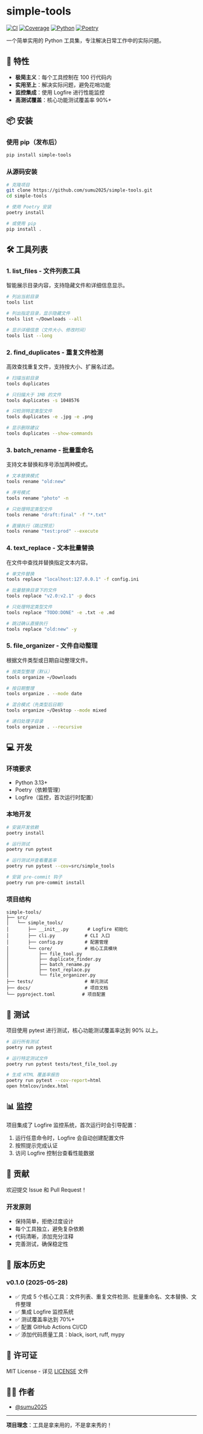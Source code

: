 # simple-tools

[![CI](https://github.com/sumu2025/simple-tools/actions/workflows/ci.yml/badge.svg)](https://github.com/sumu2025/simple-tools/actions/workflows/ci.yml)
[![Coverage](https://img.shields.io/badge/coverage-70%25-yellowgreen)](https://github.com/sumu2025/simple-tools)
[![Python](https://img.shields.io/badge/python-3.13+-blue)](https://www.python.org/downloads/)
[![Poetry](https://img.shields.io/badge/poetry-managed-blueviolet)](https://python-poetry.org/)

一个简单实用的 Python 工具集，专注解决日常工作中的实际问题。

## 🚀 特性

- **极简主义**：每个工具控制在 100 行代码内
- **实用至上**：解决实际问题，避免花哨功能
- **监控集成**：使用 Logfire 进行性能监控
- **高测试覆盖**：核心功能测试覆盖率 90%+

## 📦 安装

### 使用 pip（发布后）
```bash
pip install simple-tools
```

### 从源码安装
```bash
# 克隆项目
git clone https://github.com/sumu2025/simple-tools.git
cd simple-tools

# 使用 Poetry 安装
poetry install

# 或使用 pip
pip install .
```

## 🛠️ 工具列表

### 1. list_files - 文件列表工具
智能展示目录内容，支持隐藏文件和详细信息显示。

```bash
# 列出当前目录
tools list

# 列出指定目录，显示隐藏文件
tools list ~/Downloads --all

# 显示详细信息（文件大小、修改时间）
tools list --long
```

### 2. find_duplicates - 重复文件检测
高效查找重复文件，支持按大小、扩展名过滤。

```bash
# 扫描当前目录
tools duplicates

# 只扫描大于 1MB 的文件
tools duplicates -s 1048576

# 只检测特定类型文件
tools duplicates -e .jpg -e .png

# 显示删除建议
tools duplicates --show-commands
```

### 3. batch_rename - 批量重命名
支持文本替换和序号添加两种模式。

```bash
# 文本替换模式
tools rename "old:new"

# 序号模式
tools rename "photo" -n

# 只处理特定类型文件
tools rename "draft:final" -f "*.txt"

# 直接执行（跳过预览）
tools rename "test:prod" --execute
```

### 4. text_replace - 文本批量替换
在文件中查找并替换指定文本内容。

```bash
# 单文件替换
tools replace "localhost:127.0.0.1" -f config.ini

# 批量替换目录下的文件
tools replace "v2.0:v2.1" -p docs

# 只处理特定类型文件
tools replace "TODO:DONE" -e .txt -e .md

# 跳过确认直接执行
tools replace "old:new" -y
```

### 5. file_organizer - 文件自动整理
根据文件类型或日期自动整理文件。

```bash
# 按类型整理（默认）
tools organize ~/Downloads

# 按日期整理
tools organize . --mode date

# 混合模式（先类型后日期）
tools organize ~/Desktop --mode mixed

# 递归处理子目录
tools organize . --recursive
```

## 💻 开发

### 环境要求
- Python 3.13+
- Poetry（依赖管理）
- Logfire（监控，首次运行时配置）

### 本地开发
```bash
# 安装开发依赖
poetry install

# 运行测试
poetry run pytest

# 运行测试并查看覆盖率
poetry run pytest --cov=src/simple_tools

# 安装 pre-commit 钩子
poetry run pre-commit install
```

### 项目结构
```
simple-tools/
├── src/
│   └── simple_tools/
│       ├── __init__.py       # Logfire 初始化
│       ├── cli.py           # CLI 入口
│       ├── config.py        # 配置管理
│       └── core/            # 核心工具模块
│           ├── file_tool.py
│           ├── duplicate_finder.py
│           ├── batch_rename.py
│           ├── text_replace.py
│           └── file_organizer.py
├── tests/                   # 单元测试
├── docs/                    # 项目文档
└── pyproject.toml          # 项目配置
```

## 🧪 测试

项目使用 pytest 进行测试，核心功能测试覆盖率达到 90% 以上。

```bash
# 运行所有测试
poetry run pytest

# 运行特定测试文件
poetry run pytest tests/test_file_tool.py

# 生成 HTML 覆盖率报告
poetry run pytest --cov-report=html
open htmlcov/index.html
```

## 📊 监控

项目集成了 Logfire 监控系统，首次运行时会引导配置：

1. 运行任意命令时，Logfire 会自动创建配置文件
2. 按照提示完成认证
3. 访问 Logfire 控制台查看性能数据

## 🤝 贡献

欢迎提交 Issue 和 Pull Request！

### 开发原则
- 保持简单，拒绝过度设计
- 每个工具独立，避免复杂依赖
- 代码清晰，添加充分注释
- 完善测试，确保稳定性

## 📝 版本历史

### v0.1.0 (2025-05-28)
- ✅ 完成 5 个核心工具：文件列表、重复文件检测、批量重命名、文本替换、文件整理
- ✅ 集成 Logfire 监控系统
- ✅ 测试覆盖率达到 70%+
- ✅ 配置 GitHub Actions CI/CD
- ✅ 添加代码质量工具：black, isort, ruff, mypy

## 📄 许可证

MIT License - 详见 [LICENSE](LICENSE) 文件

## 👨‍💻 作者

- [@sumu2025](https://github.com/sumu2025)

---

**项目理念**：工具是拿来用的，不是拿来秀的！

